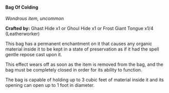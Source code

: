 #### Bag Of Colding
_Wondrous item, uncommon_

**Crafted by:** Ghast Hide x1 or Ghoul Hide x1 or Frost Giant
Tongue x1/4 (Leatherworker)

This bag has a permanent enchantment on it that causes any organic material inside it to be kept in a state of preservation as if it had the spell gentle repose cast upon it.

This effect wears off as soon as the item is removed from the bag, and the bag must be completely closed in order for its ability to function.

The bag is capable of holding up to 3 cubic feet of material inside it and its opening can open up to 1 foot in diameter.